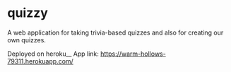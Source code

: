 # quizzy
A web application for taking trivia-based quizzes and also for creating our own quizzes.

Deployed on heroku__
App link: https://warm-hollows-79311.herokuapp.com/
